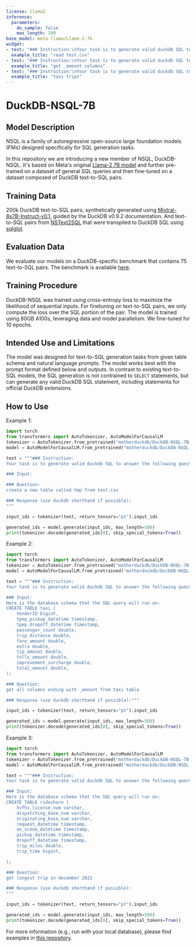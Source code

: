 ```yaml
---
license: llama2
inference:
  parameters:
    do_sample: false
    max_length: 200
base_model: meta-llama/Llama-2-7b
widget:
- text: "### Instruction:\nYour task is to generate valid duckdb SQL to answer the following question.\n\n### Input:\n\n### Question:\ncreate a new table called tmp from test.csv\n\n### Response (use duckdb shorthand if possible):"
  example_title: "read test.csv"
- text: "### Instruction:\nYour task is to generate valid duckdb SQL to answer the following question.\n\n### Input:\n\n### Question:\ncreate a new table called tmp from test.csv\n\n### Response (use duckdb shorthand if possible):"
  example_title: "get _amount columns"
- text: "### Instruction:\nYour task is to generate valid duckdb SQL to answer the following question, given a duckdb database schema.\n\n### Input:\nHere is the database schema that the SQL query will run on:\nCREATE TABLE rideshare (\n    hvfhs_license_num varchar,\n    dispatching_base_num varchar,\n    originating_base_num varchar,\n    request_datetime timestamp,\n    on_scene_datetime timestamp,\n    pickup_datetime timestamp,\n    dropoff_datetime timestamp,\n    trip_miles double,\n    trip_time bigint,\n\n);\n\n### Question:\nget longest trip in december 2022\n\n### Response (use duckdb shorthand if possible):"
  example_title: "taxi trips"
---
```


# DuckDB-NSQL-7B

## Model Description

NSQL is a family of autoregressive open-source large foundation models (FMs) designed specifically for SQL generation tasks.

In this repository we are introducing a new member of NSQL, DuckDB-NSQL. It's based on Meta's original [Llama-2 7B model](https://huggingface.co/meta-llama/Llama-2-7b) and further pre-trained on a dataset of general SQL queries and then fine-tuned on a dataset composed of DuckDB text-to-SQL pairs.

## Training Data

200k DuckDB text-to-SQL pairs, synthetically generated using [Mixtral-8x7B-Instruct-v0.1](https://huggingface.co/mistralai/Mixtral-8x7B-Instruct-v0.1), guided by the DuckDB v0.9.2 documentation. And text-to-SQL pairs from [NSText2SQL](https://huggingface.co/datasets/NumbersStation/NSText2SQL) that were transpiled to DuckDB SQL using [sqlglot](https://github.com/tobymao/sqlglot).

## Evaluation Data

We evaluate our models on a DuckDB-specific benchmark that contains 75 text-to-SQL pairs. The benchmark is available [here](https://github.com/NumbersStationAI/DuckDB-NSQL/).

## Training Procedure

DuckDB-NSQL was trained using cross-entropy loss to maximize the likelihood of sequential inputs. For finetuning on text-to-SQL pairs, we only compute the loss over the SQL portion of the pair. The model is trained using 80GB A100s, leveraging data and model parallelism. We fine-tuned for 10 epochs.

## Intended Use and Limitations

The model was designed for text-to-SQL generation tasks from given table schema and natural language prompts. The model works best with the prompt format defined below and outputs.
In contrast to existing text-to-SQL models, the SQL generation is not contrained to `SELECT` statements, but can generate any valid DuckDB SQL statement, including statements for official DuckDB extensions.

## How to Use

Example 1:

```python
import torch
from transformers import AutoTokenizer, AutoModelForCausalLM
tokenizer = AutoTokenizer.from_pretrained("motherduckdb/DuckDB-NSQL-7B-v0.1")
model = AutoModelForCausalLM.from_pretrained("motherduckdb/DuckDB-NSQL-7B-v0.1", torch_dtype=torch.bfloat16)

text = """### Instruction:
Your task is to generate valid duckdb SQL to answer the following question.

### Input:

### Question:
create a new table called tmp from test.csv

### Response (use duckdb shorthand if possible):
"""

input_ids = tokenizer(text, return_tensors="pt").input_ids

generated_ids = model.generate(input_ids, max_length=500)
print(tokenizer.decode(generated_ids[0], skip_special_tokens=True))
```

Example 2:

```python
import torch
from transformers import AutoTokenizer, AutoModelForCausalLM
tokenizer = AutoTokenizer.from_pretrained("motherduckdb/DuckDB-NSQL-7B-v0.1")
model = AutoModelForCausalLM.from_pretrained("motherduckdb/DuckDB-NSQL-7B-v0.1", torch_dtype=torch.bfloat16)

text = """### Instruction:
Your task is to generate valid duckdb SQL to answer the following question, given a duckdb database schema.

### Input:
Here is the database schema that the SQL query will run on:
CREATE TABLE taxi (
    VendorID bigint,
    tpep_pickup_datetime timestamp,
    tpep_dropoff_datetime timestamp,
    passenger_count double,
    trip_distance double,
    fare_amount double,
    extra double,
    tip_amount double,
    tolls_amount double,
    improvement_surcharge double,
    total_amount double,
);

### Question:
get all columns ending with _amount from taxi table

### Response (use duckdb shorthand if possible):"""

input_ids = tokenizer(text, return_tensors="pt").input_ids

generated_ids = model.generate(input_ids, max_length=500)
print(tokenizer.decode(generated_ids[0], skip_special_tokens=True))
```

Example 3:

```python
import torch
from transformers import AutoTokenizer, AutoModelForCausalLM
tokenizer = AutoTokenizer.from_pretrained("motherduckdb/DuckDB-NSQL-7B-v0.1")
model = AutoModelForCausalLM.from_pretrained("motherduckdb/DuckDB-NSQL-7B-v0.1", torch_dtype=torch.bfloat16)

text = """### Instruction:
Your task is to generate valid duckdb SQL to answer the following question, given a duckdb database schema.

### Input:
Here is the database schema that the SQL query will run on:
CREATE TABLE rideshare (
    hvfhs_license_num varchar,
    dispatching_base_num varchar,
    originating_base_num varchar,
    request_datetime timestamp,
    on_scene_datetime timestamp,
    pickup_datetime timestamp,
    dropoff_datetime timestamp,
    trip_miles double,
    trip_time bigint,

);

### Question:
get longest trip in december 2022

### Response (use duckdb shorthand if possible):
"""

input_ids = tokenizer(text, return_tensors="pt").input_ids

generated_ids = model.generate(input_ids, max_length=500)
print(tokenizer.decode(generated_ids[0], skip_special_tokens=True))
```



For more information (e.g., run with your local database), please find examples in [this repository](https://github.com/NumbersStationAI/DuckDB-NSQL).